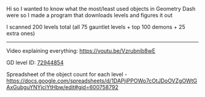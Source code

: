 Hi so I wanted to know what the most/least used objects in Geometry Dash were so I made a program that downloads levels and figures it out

I scanned 200 levels total (all 75 gauntlet levels + top 100 demons + 25 extra ones)

---

Video explaining everything: https://youtu.be/Vzrubnib8wE

GD level ID: [72944854](https://gdbrowser.com/72944854)

Spreadsheet of the object count for each level - https://docs.google.com/spreadsheets/d/1DAPjiPPOWo7cOtJDoOVZgOWtGAxGubguYNYjciYtHbw/edit#gid=600758792